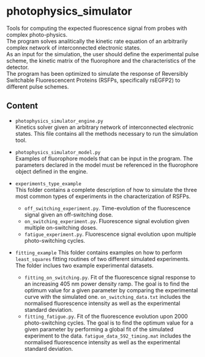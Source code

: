 # photophysics_simulator
Tools for computing the expected fluorescence signal from probes with complex photo-physics.  
The program solves analitically the kinetic rate equation of an arbitrarily complex network of interconnected electronic states.  
As an input for the simulation, the user should define the experimental pulse scheme, the kinetic matrix of the fluorophore and the characteristics of the detector.  
The program has been optimized to simulate the response of Reversibly Switchable Fluorescencent Proteins (RSFPs, specifically rsEGFP2) to different pulse schemes.  

## Content
- `photophysics_simulator_engine.py`    
Kinetics solver given an arbitrary network of interconnected electronic states. This file contains all the methods necessary to run the simulation tool.

- `photophysics_simulator_model.py`  
Examples of fluorophore models that can be input in the program. The parameters declared in the model must be referenced in the fluorophore object defined in the engine.

- `experiments_type_example`  
This folder contains a complete description of how to simulate the three most common types of experiments in the characterization of RSFPs.
  - `off_switching_experiment.py`. Time-evolution of the fluorescence signal given an off-switching dose.  
  - `on_switching_experiment.py`. Fluorescence signal evolution given multiple on-switching doses.  
  - `fatigue_experiment.py`. Fluorescence signal evolution upon multiple photo-switching cycles.  
  
- `fitting_example`
This folder contains examples on how to perform `least_squares` fitting routines of two different simulated experiments. The folder inclues two example experimental datasets.  
  - `fitting_on_switching.py`. Fit of the fluorescence signal response to an increasing 405 nm power density ramp. The goal is to find the optimum value for a given parameter by comparing the experimental curve with the simulated one. `on_switching_data.txt` includes the normalised fluorescence intensity as well as the experimental standard deviation.  
  - `fitting_fatigue.py`. Fit of the fluorescence evolution upon 2000 photo-switching cycles. The goal is to find the optimum value for a given parameter by performing a global fit of the simulated experiment to the data. `fatigue_data_592_timing.mat` includes the normalised fluorescence intensity as well as the experimental standard deviation.
